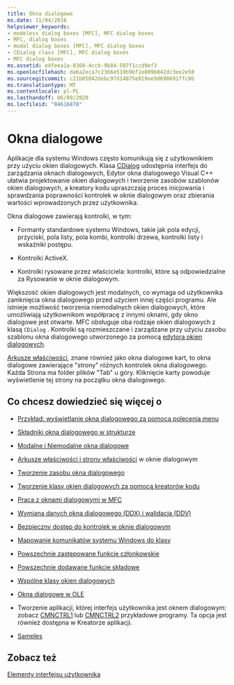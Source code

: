 ```yaml
---
title: Okna dialogowe
ms.date: 11/04/2016
helpviewer_keywords:
- modeless dialog boxes [MFC], MFC dialog boxes
- MFC, dialog boxes
- modal dialog boxes [MFC], MFC dialog boxes
- CDialog class [MFC], MFC dialog boxes
- MFC dialog boxes
ms.assetid: e4feea1a-8360-4ccb-9b84-507f1ccd9ef3
ms.openlocfilehash: da6a2eca7c2366e519b9bf2e809b042dc3ee2e50
ms.sourcegitcommit: c21b05042debc97d14875e019ee9d698691ffc0b
ms.translationtype: MT
ms.contentlocale: pl-PL
ms.lasthandoff: 06/09/2020
ms.locfileid: "84616870"
---
```

# <a name="dialog-boxes"></a>Okna dialogowe

Aplikacje dla systemu Windows często komunikują się z użytkownikiem przy użyciu okien dialogowych. Klasa [CDialog](reference/cdialog-class.md) udostępnia interfejs do zarządzania oknach dialogowych, Edytor okna dialogowego Visual C++ ułatwia projektowanie okien dialogowych i tworzenie zasobów szablonów okien dialogowych, a kreatory kodu upraszczają proces inicjowania i sprawdzania poprawności kontrolek w oknie dialogowym oraz zbierania wartości wprowadzonych przez użytkownika.

Okna dialogowe zawierają kontrolki, w tym:

- Formanty standardowe systemu Windows, takie jak pola edycji, przyciski, pola listy, pola kombi, kontrolki drzewa, kontrolki listy i wskaźniki postępu.

- Kontrolki ActiveX.

- Kontrolki rysowane przez właściciela: kontrolki, które są odpowiedzialne za Rysowanie w oknie dialogowym.

Większość okien dialogowych jest modalnych, co wymaga od użytkownika zamknięcia okna dialogowego przed użyciem innej części programu. Ale istnieje możliwość tworzenia niemodalnych okien dialogowych, które umożliwiają użytkownikom współpracę z innymi oknami, gdy okno dialogowe jest otwarte. MFC obsługuje oba rodzaje okien dialogowych z klasą `CDialog` . Kontrolki są rozmieszczane i zarządzane przy użyciu zasobu szablonu okna dialogowego utworzonego za pomocą [edytora okien dialogowych](../windows/dialog-editor.md).

[Arkusze właściwości](property-sheets-mfc.md), znane również jako okna dialogowe kart, to okna dialogowe zawierające "strony" różnych kontrolek okna dialogowego. Każda Strona ma folder plików "Tab" u góry. Kliknięcie karty powoduje wyświetlenie tej strony na początku okna dialogowego.

## <a name="what-do-you-want-to-know-more-about"></a>Co chcesz dowiedzieć się więcej o

- [Przykład: wyświetlanie okna dialogowego za pomocą polecenia menu](example-displaying-a-dialog-box-via-a-menu-command.md)

- [Składniki okna dialogowego w strukturze](dialog-box-components-in-the-framework.md)

- [Modalne i Niemodalne okna dialogowe](modal-and-modeless-dialog-boxes.md)

- [Arkusze właściwości i strony właściwości](property-sheets-and-property-pages-mfc.md) w oknie dialogowym

- [Tworzenie zasobu okna dialogowego](creating-the-dialog-resource.md)

- [Tworzenie klasy okien dialogowych za pomocą kreatorów kodu](creating-a-dialog-class-with-code-wizards.md)

- [Praca z oknami dialogowymi w MFC](life-cycle-of-a-dialog-box.md)

- [Wymiana danych okna dialogowego (DDX) i walidacja (DDV)](dialog-data-exchange-and-validation.md)

- [Bezpieczny dostęp do kontrolek w oknie dialogowym](type-safe-access-to-controls-in-a-dialog-box.md)

- [Mapowanie komunikatów systemu Windows do klasy](mapping-windows-messages-to-your-class.md)

- [Powszechnie zastępowane funkcje członkowskie](commonly-overridden-member-functions.md)

- [Powszechnie dodawane funkcje składowe](commonly-added-member-functions.md)

- [Wspólne klasy okien dialogowych](common-dialog-classes.md)

- [Okna dialogowe w OLE](dialog-boxes-in-ole.md)

- Tworzenie aplikacji, której interfejs użytkownika jest oknem dialogowym: zobacz [CMNCTRL1](../overview/visual-cpp-samples.md) lub [CMNCTRL2](../overview/visual-cpp-samples.md) przykładowe programy. Ta opcja jest również dostępna w Kreatorze aplikacji.

- [Samples](dialog-sample-list.md)

## <a name="see-also"></a>Zobacz też

[Elementy interfejsu użytkownika](user-interface-elements-mfc.md)
